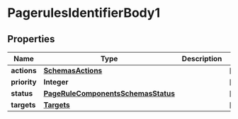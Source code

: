 # PagerulesIdentifierBody1

## Properties
Name | Type | Description | Notes
------------ | ------------- | ------------- | -------------
**actions** | [**SchemasActions**](SchemasActions.md) |  |  [optional]
**priority** | **Integer** |  |  [optional]
**status** | [**PageRuleComponentsSchemasStatus**](PageRuleComponentsSchemasStatus.md) |  |  [optional]
**targets** | [**Targets**](Targets.md) |  |  [optional]
